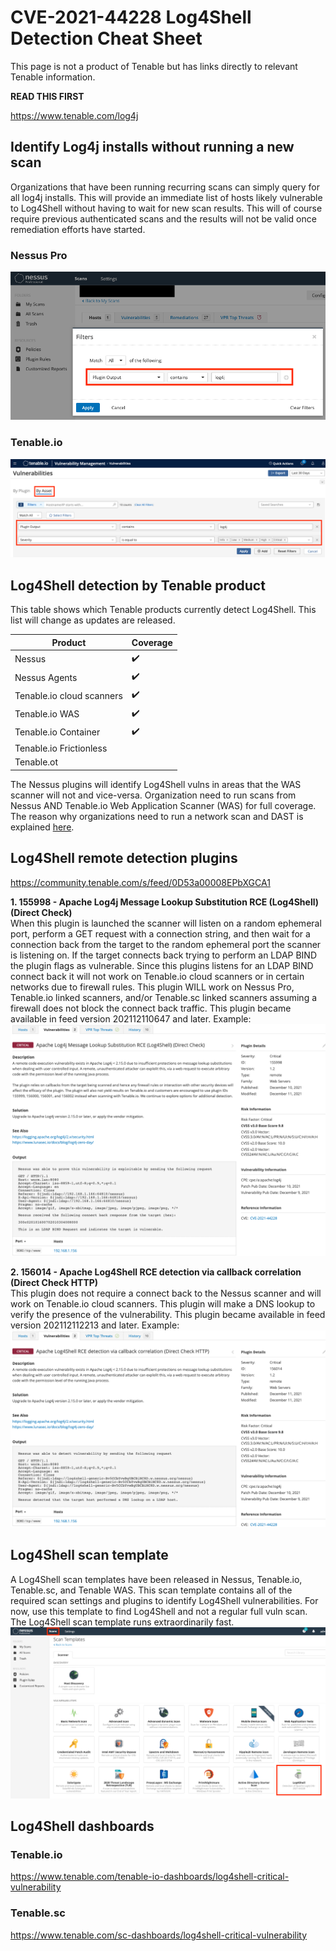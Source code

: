 # CVE-2021-44228 Log4Shell Detection Cheat Sheet
This page is not a product of Tenable but has links directly to relevant Tenable information.

**READ THIS FIRST**

https://www.tenable.com/log4j

## Identify Log4j installs without running a new scan
Organizations that have been running recurring scans can simply query for all log4j installs. This will provide an immediate list of hosts likely vulnerable to Log4Shell without having to wait for new scan results. This will of course require previous authenticated scans and the results will not be valid once remediation efforts have started.
### Nessus Pro
![](https://github.com/andrewspearson/file-server/blob/main/repositories/log4shell-detection/np-log4j-installed-v2.png)
### Tenable.io
![](https://github.com/andrewspearson/file-server/blob/main/repositories/log4shell-detection/tio-log4j-installed.png)

## Log4Shell detection by Tenable product
This table shows which Tenable products currently detect Log4Shell. This list will change as updates are released.

| Product | Coverage |
| ------- | -------- |
| Nessus  | ✔️        |
| Nessus Agents | ✔️ |
| Tenable.io cloud scanners | ✔️ |
| Tenable.io WAS | ✔️ |
| Tenable.io Container | ✔️ |
| Tenable.io Frictionless |  |
| Tenable.ot |  |

The Nessus plugins will identify Log4Shell vulns in areas that the WAS scanner will not and vice-versa. Organization need to run scans from Nessus AND Tenable.io Web Application Scanner (WAS) for full coverage. The reason why organizations need to run a network scan and DAST is explained [here](https://youtu.be/496R1c7ENVs?t=689).

## Log4Shell remote detection plugins
https://community.tenable.com/s/feed/0D53a00008EPbXGCA1

**1. 155998 - Apache Log4j Message Lookup Substitution RCE (Log4Shell) (Direct Check)**  
When this plugin is launched the scanner will listen on a random ephemeral port, perform a GET request with a connection string, and then wait for a connection back from the target to the random ephemeral port the scanner is listening on. If the target connects back trying to perform an LDAP BIND the plugin flags as vulnerable. Since this plugins listens for an LDAP BIND connect back it will not work on Tenable.io cloud scanners or in certain networks due to firewall rules. This plugin WILL work on Nessus Pro, Tenable.io linked scanners, and/or Tenable.sc linked scanners assuming a firewall does not block the connect back traffic. This plugin became available in feed version 202112110647 and later. Example:
![](https://github.com/andrewspearson/file-server/blob/main/repositories/log4shell-detection/155998-np.png)

**2. 156014 - Apache Log4Shell RCE detection via callback correlation (Direct Check HTTP)**  
This plugin does not require a connect back to the Nessus scanner and will work on Tenable.io cloud scanners. This plugin will make a DNS lookup to verify the presence of the vulnerability. This plugin became available in feed version 202112112213 and later. Example:
![](https://github.com/andrewspearson/file-server/blob/main/repositories/log4shell-detection/156014-np.png)

## Log4Shell scan template
A Log4Shell scan templates have been released in Nessus, Tenable.io, Tenable.sc, and Tenable WAS. This scan template contains all of the required scan settings and plugins to identify Log4Shell vulnerabilities. For now, use this template to find Log4Shell and not a regular full vuln scan. The Log4Shell scan template runs extraordinarily fast.
![](https://github.com/andrewspearson/file-server/blob/main/repositories/log4shell-detection/log4shell-template.png)

## Log4Shell dashboards
### Tenable.io
https://www.tenable.com/tenable-io-dashboards/log4shell-critical-vulnerability
### Tenable.sc
https://www.tenable.com/sc-dashboards/log4shell-critical-vulnerability
